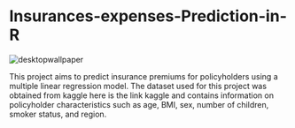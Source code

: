 # Insurances-expenses-Prediction-in-R
![desktopwallpaper](https://user-images.githubusercontent.com/94622826/213180977-89fcb61e-12a3-48ca-a20b-4c0d0571feda.png)

This project aims to predict insurance premiums for policyholders using a multiple linear regression model. The dataset used for this project was obtained from kaggle here is the link kaggle and contains information on policyholder characteristics such as age, BMI, sex, number of children, smoker status, and region.
